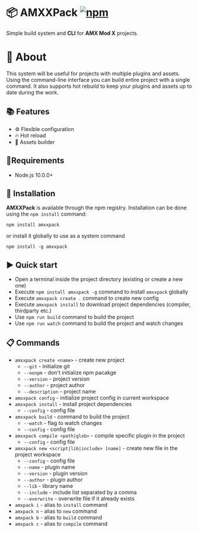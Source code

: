 # 📦 AMXXPack [![npm](https://img.shields.io/npm/v/amxxpack.svg)](https://www.npmjs.com/package/amxxpack)
Simple build system and **CLI** for **AMX Mod X** projects.

# 📄 About

This system will be useful for projects with multiple plugins and assets. Using the command-line interface you can build entire project with a single command. It also supports hot rebuild to keep your plugins and assets up to date during the work.


## 📚 Features
- ⚙ Flexible configuration
- 🔥 Hot reload
- 🧸 Assets builder

## 🔄Requirements
- Node.js 10.0.0+

## 🔧 Installation
**AMXXPack** is available through the npm registry.
Installation can be done using the `npm install` command:
```
npm install amxxpack
```

or install it globally to use as a system command
```
npm install -g amxxpack
```

## ▶ Quick start
- Open a terminal inside the project directory (existing or create a new one)
- Execute `npm install amxxpack -g` command to install `amxxpack` globally
- Execute `amxxpack create .` command to create new config
- Execute `amxxpack install` to download project dependencies (compiler, thirdparty etc.)
- Use `npm run build` command to build the project
- Use `npm run watch` command to build the project and watch changes

## 📋 Commands
- `amxxpack create <name>` - create new project
  - `--git` - initialize git
  - `--nonpm` - don't initialize npm pacakge 
  - `--version` - project version
  - `--author` - project author
  - `--description` - project name
- `amxxpack config` - initialize project config in current workspace
- `amxxpack install` - install project dependencies
  - `--config` - config file
- `amxxpack build` - command to build the project
  - `--watch` - flag to watch changes
  - `--config` - config file
- `amxxpack compile <path|glob>` - compile specific plugin in the project
  - `--config` - config file
- `amxxpack new <script|lib|include> [name]` - create new file in the project workspace
  - `--config` - config file
  - `--name` - plugin name
  - `--version` - plugin version
  - `--author` - plugin author
  - `--lib` - library name
  - `--include` - include list separated by a comma
  - `--overwrite` - overwrite file if it already exists
- `amxpack i` - alias to `install` command
- `amxpack n` - alias to `new` command
- `amxpack b` - alias to `build` command
- `amxpack c` - alias to `compile` command
